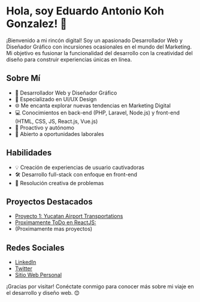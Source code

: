 # Hola, soy Eduardo Antonio Koh Gonzalez! 👋

¡Bienvenido a mi rincón digital! Soy un apasionado Desarrollador Web y Diseñador Gráfico con incursiones ocasionales en el mundo del Marketing. Mi objetivo es fusionar la funcionalidad del desarrollo con la creatividad del diseño para construir experiencias únicas en línea.

## Sobre Mí
- 🚀 Desarrollador Web y Diseñador Gráfico
- 🎨 Especializado en UI/UX Design
- 🌐 Me encanta explorar nuevas tendencias en Marketing Digital
- 💻 Conocimientos en back-end (PHP, Laravel, Node.js) y front-end (HTML, CSS, JS, React.js, Vue.js)
- 🌟 Proactivo y autónomo
- 🤝 Abierto a oportunidades laborales

## Habilidades
- 💡 Creación de experiencias de usuario cautivadoras
- 🛠 Desarrollo full-stack con enfoque en front-end
- 🔧 Resolución creativa de problemas

## Proyectos Destacados
- [Proyecto 1: Yucatan Airport Transportations](yucatanairportransportations.com)
- [Proximamente ToDo en ReactJS: ](Proximamente)
- (Proximamente mas proyectos)

## Redes Sociales
- [LinkedIn](https://www.linkedin.com/in/eduardo-antonio-koh-gonzalez-056b83211/)
- [Twitter](https://twitter.com/0xRedarcangel)
- [Sitio Web Personal](Proximamente)

¡Gracias por visitar! Conéctate conmigo para conocer más sobre mi viaje en el desarrollo y diseño web. 😊

